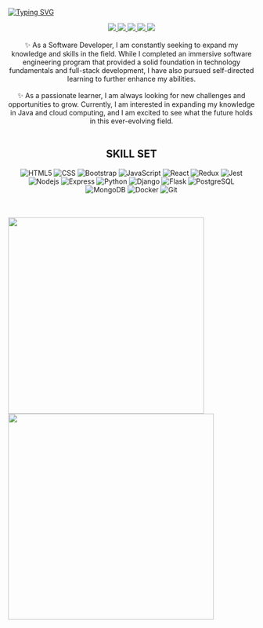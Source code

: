 [![Typing SVG](https://readme-typing-svg.herokuapp.com?color=fd418e&center=true&multiline=true&width=900&size=40&lines=Hello+World,+I'm+Caroline+👻++++++++++)](https://git.io/typing-svg)

 <div align="center"> 
  <a href = "mailto: cveloso0808@gmail.com" target="_blank">
      <img src="https://img.shields.io/badge/-Email-%23333?style=for-the-badge&logo=gmail&logoColor=white">
  </a>
   <a href="https://crlnvls.github.io/" target="_blank">
      <img src="https://img.shields.io/badge/-my_Portfolio-E4B1AB?style=for-the-badge&logo=ko-f&logoColor=white" target="_blank">
   </a>
  <a href="https://www.linkedin.com/in/crlnvls/" target="_blank">
      <img src="https://img.shields.io/badge/-LinkedIn-%230077B5?style=for-the-badge&logo=linkedin&logoColor=white">
   </a> 
   <a href="https://www.instagram.com/code_carol/?igshid=YmMyMTA2M2Y%3D" target="_blank">
      <img src="https://img.shields.io/badge/Instagram-E4405F?style=for-the-badge&logo=instagram&logoColor=white">
   </a> 
   <a href="https://www.buymeacoffee.com/codecarol" target="_blank">
      <img src="https://img.shields.io/badge/Buy_Me_A_Coffee-FFDD00?style=for-the-badge&logo=buy-me-a-coffee&logoColor=black">
   </a> 
   </div>
   
   </br>
  
 
<div align="center">
✨ As a Software Developer, I am constantly seeking to expand my knowledge and skills in the field. While I completed an immersive software engineering program that provided a solid foundation in technology fundamentals and full-stack development, I have also pursued self-directed learning to further enhance my abilities.

</br>
</br>
✨ As a passionate learner, I am always looking for new challenges and opportunities to grow. Currently, I am interested in expanding my knowledge in Java and cloud computing, and I am excited to see what the future holds in this ever-evolving field.
</div>
</div>
 
</br>

 <div align="center"> 
  <h2>SKILL SET</h2>
</div>

<div align="center"> 

![HTML5](https://img.shields.io/badge/HTML5-E34F26?style=for-the-badge&logo=html5&logoColor=white)
![CSS](https://img.shields.io/badge/CSS3-1572B6?style=for-the-badge&logo=css3&logoColor=white)
![Bootstrap](https://img.shields.io/badge/Bootstrap-563D7C?style=for-the-badge&logo=bootstrap&logoColor=white)
![JavaScript](https://img.shields.io/badge/JavaScript-F7DF1E?style=for-the-badge&logo=javascript&logoColor=black)
![React](https://img.shields.io/badge/React-20232A?style=for-the-badge&logo=react&logoColor=61DAFB)
![Redux](https://img.shields.io/badge/Redux-593D88?style=for-the-badge&logo=redux&logoColor=white)
![Jest](https://img.shields.io/badge/Jest-323330?style=for-the-badge&logo=Jest&logoColor=white)
![Nodejs](https://img.shields.io/badge/Node.js-43853D?style=for-the-badge&logo=node.js&logoColor=white)
![Express](https://img.shields.io/badge/Express.js-404D59?style=for-the-badge)
![Python](https://img.shields.io/badge/Python-3776AB?style=for-the-badge&logo=python&logoColor=white)
![Django](https://img.shields.io/badge/Django-092E20?style=for-the-badge&logo=django&logoColor=white)
![Flask](https://img.shields.io/badge/Flask-000000?style=for-the-badge&logo=flask&logoColor=white)
![PostgreSQL](https://img.shields.io/badge/PostgreSQL-316192?style=for-the-badge&logo=postgresql&logoColor=white)
![MongoDB](https://img.shields.io/badge/MongoDB-4EA94B?style=for-the-badge&logo=mongodb&logoColor=white)
![Docker](https://img.shields.io/badge/docker-%230db7ed.svg?style=for-the-badge&logo=docker&logoColor=white)
![Git](https://img.shields.io/badge/GIT-E44C30?style=for-the-badge&logo=git&logoColor=white)

</div>

</br>
</br>
  
 
<!--   
[![Top Langs](https://github-readme-stats.vercel.app/api/top-langs/?username=crlnvls&layout=compact&theme=radical)](https://github.com/anuraghazra/github-readme-stats)

![Caroline's GitHub stats](https://github-readme-stats.vercel.app/api?username=crlnvls&show_icons=true&count_private=true&theme=radical)

[![GitHub Streak](https://streak-stats.demolab.com?user=crlnvls&theme=radical)](https://git.io/streak-stats) -->


<a href="https://github-readme-stats.vercel.app/api?username=crlnvls&show_icons=true&count_private=true&theme=radical">
  <img align="center" src="https://github-readme-stats.vercel.app/api?username=crlnvls&show_icons=true&count_private=true&theme=radical" width=400/>
</a>
</div>
<a href="https://streak-stats.demolab.com?user=crlnvls&theme=radical">
  <img align="center" src="https://streak-stats.demolab.com?user=crlnvls&theme=radical" width=420/>
</a>








